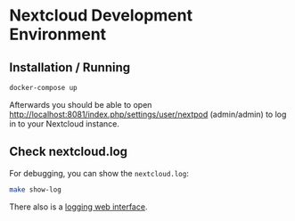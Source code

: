 # Nextcloud Development Environment

## Installation / Running

```bash
docker-compose up
```

Afterwards you should be able to open <http://localhost:8081/index.php/settings/user/nextpod> (admin/admin) to
log in to your Nextcloud instance.

## Check nextcloud.log

For debugging, you can show the `nextcloud.log`:

```bash
make show-log
```

There also is a [logging web interface](http://localhost:8081/index.php/settings/admin/logging).
